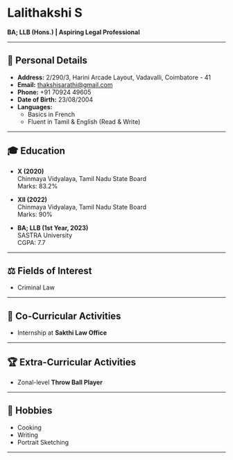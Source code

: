 # Lalithakshi S

**BA; LLB (Hons.) | Aspiring Legal Professional**

---

## 📌 Personal Details
- **Address:** 2/290/3, Harini Arcade Layout, Vadavalli, Coimbatore - 41  
- **Email:** [thakshisarathi@gmail.com](mailto:thakshisarathi@gmail.com)  
- **Phone:** +91 70924 49605  
- **Date of Birth:** 23/08/2004  
- **Languages:**  
  - Basics in French  
  - Fluent in Tamil & English (Read & Write)  

---

## 🎓 Education

- **X (2020)**  
  Chinmaya Vidyalaya, Tamil Nadu State Board  
  Marks: 83.2%

- **XII (2022)**  
  Chinmaya Vidyalaya, Tamil Nadu State Board  
  Marks: 90%

- **BA; LLB (1st Year, 2023)**  
  SASTRA University  
  CGPA: 7.7

---

## ⚖️ Fields of Interest
- Criminal Law

---

## 📂 Co-Curricular Activities
- Internship at **Sakthi Law Office**

---

## 🏆 Extra-Curricular Activities
- Zonal-level **Throw Ball Player**

---

## 🎨 Hobbies
- Cooking  
- Writing  
- Portrait Sketching  

---
